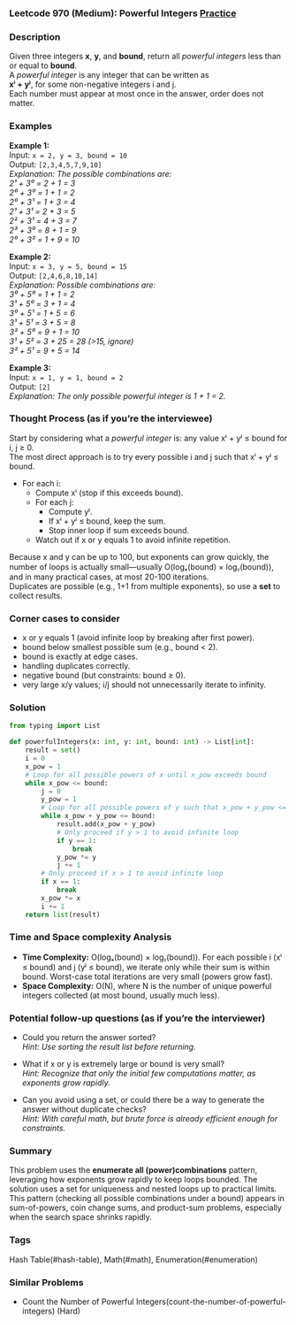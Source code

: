 ### Leetcode 970 (Medium): Powerful Integers [Practice](https://leetcode.com/problems/powerful-integers)

### Description  
Given three integers **x**, **y**, and **bound**, return all *powerful integers* less than or equal to **bound**.  
A *powerful integer* is any integer that can be written as  
**xⁱ + yʲ**, for some non-negative integers i and j.  
Each number must appear at most once in the answer, order does not matter.

### Examples  

**Example 1:**  
Input: `x = 2, y = 3, bound = 10`  
Output: `[2,3,4,5,7,9,10]`  
*Explanation: The possible combinations are:  
2¹ + 3⁰ = 2 + 1 = 3  
2⁰ + 3⁰ = 1 + 1 = 2  
2⁰ + 3¹ = 1 + 3 = 4  
2¹ + 3¹ = 2 + 3 = 5  
2² + 3¹ = 4 + 3 = 7  
2³ + 3⁰ = 8 + 1 = 9  
2⁰ + 3² = 1 + 9 = 10* 

**Example 2:**  
Input: `x = 3, y = 5, bound = 15`  
Output: `[2,4,6,8,10,14]`  
*Explanation: Possible combinations are:  
3⁰ + 5⁰ = 1 + 1 = 2  
3¹ + 5⁰ = 3 + 1 = 4  
3⁰ + 5¹ = 1 + 5 = 6  
3¹ + 5¹ = 3 + 5 = 8  
3² + 5⁰ = 9 + 1 = 10  
3¹ + 5² = 3 + 25 = 28 (>15, ignore)  
3² + 5¹ = 9 + 5 = 14*  

**Example 3:**  
Input: `x = 1, y = 1, bound = 2`  
Output: `[2]`  
*Explanation: The only possible powerful integer is 1 + 1 = 2.*

### Thought Process (as if you’re the interviewee)  
Start by considering what a *powerful integer* is: any value xⁱ + yʲ ≤ bound for i, j ≥ 0.  
The most direct approach is to try every possible i and j such that xⁱ + yʲ ≤ bound.  
 - For each i:  
     - Compute xⁱ (stop if this exceeds bound).
     - For each j:  
         - Compute yʲ.
         - If xⁱ + yʲ ≤ bound, keep the sum.
         - Stop inner loop if sum exceeds bound.
     - Watch out if x or y equals 1 to avoid infinite repetition.
     
Because x and y can be up to 100, but exponents can grow quickly, the number of loops is actually small—usually O(logₓ(bound) × logᵧ(bound)), and in many practical cases, at most 20-100 iterations.  
Duplicates are possible (e.g., 1+1 from multiple exponents), so use a **set** to collect results.  

### Corner cases to consider  
- x or y equals 1 (avoid infinite loop by breaking after first power).
- bound below smallest possible sum (e.g., bound < 2).
- bound is exactly at edge cases.
- handling duplicates correctly.
- negative bound (but constraints: bound ≥ 0).
- very large x/y values; i/j should not unnecessarily iterate to infinity.

### Solution

```python
from typing import List

def powerfulIntegers(x: int, y: int, bound: int) -> List[int]:
    result = set()
    i = 0
    x_pow = 1
    # Loop for all possible powers of x until x_pow exceeds bound
    while x_pow <= bound:
        j = 0
        y_pow = 1
        # Loop for all possible powers of y such that x_pow + y_pow <= bound
        while x_pow + y_pow <= bound:
            result.add(x_pow + y_pow)
            # Only proceed if y > 1 to avoid infinite loop
            if y == 1:
                break
            y_pow *= y
            j += 1
        # Only proceed if x > 1 to avoid infinite loop
        if x == 1:
            break
        x_pow *= x
        i += 1
    return list(result)
```

### Time and Space complexity Analysis  
- **Time Complexity:** O(logₓ(bound) × logᵧ(bound)). For each possible i (xⁱ ≤ bound) and j (yʲ ≤ bound), we iterate only while their sum is within bound. Worst-case total iterations are very small (powers grow fast).
- **Space Complexity:** O(N), where N is the number of unique powerful integers collected (at most bound, usually much less).

### Potential follow-up questions (as if you’re the interviewer)  

- Could you return the answer sorted?  
  *Hint: Use sorting the result list before returning.*

- What if x or y is extremely large or bound is very small?  
  *Hint: Recognize that only the initial few computations matter, as exponents grow rapidly.*

- Can you avoid using a set, or could there be a way to generate the answer without duplicate checks?  
  *Hint: With careful math, but brute force is already efficient enough for constraints.*

### Summary
This problem uses the **enumerate all (power)combinations** pattern, leveraging how exponents grow rapidly to keep loops bounded. The solution uses a set for uniqueness and nested loops up to practical limits. This pattern (checking all possible combinations under a bound) appears in sum-of-powers, coin change sums, and product-sum problems, especially when the search space shrinks rapidly.

### Tags
Hash Table(#hash-table), Math(#math), Enumeration(#enumeration)

### Similar Problems
- Count the Number of Powerful Integers(count-the-number-of-powerful-integers) (Hard)